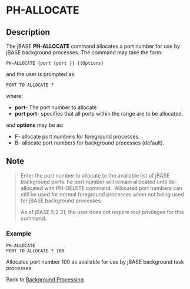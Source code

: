# PH-ALLOCATE

<PageHeader />

## Description

The jBASE **PH-ALLOCATE** command allocates a port number for use by jBASE background processes. The command may take the form:

```
PH-ALLOCATE {port {port }} {(Options}
```

and the user is prompted as:

```
PORT TO ALLOCATE ?
```

where:

- **port**- The port number to allocate
- **port port**- specifies that all ports within the range are to be allocated.

and **options** may be as:

- F- allocate port numbers for foreground processes,
- B- allocate port numbers for background processes (default).

## Note

> Enter the port number to allocate to the available list of jBASE background ports. he port number will remain allocated until de-allocated with PH-DELETE command.  Allocated port numbers can still be used for normal foreground processes when not being used for jBASE background processes.
>
> As of jBASE 5.2.31, the user does not require root privileges for this command.

### Example

```
PH-ALLOCATE
PORT TO ALLOCATE ? 100
```

Allocates port number 100 as available for use by jBASE background task processes.

Back to [Background Processing](./../README.md)

<PageFooter />
